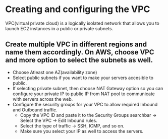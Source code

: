 # Creating and configuring the VPC
VPC(virtual private cloud) is a logically isolated network that allows you to launch EC2 instances in a public or private subnets.


## Create multiple VPC in different regions and name them accordingly. On AWS, choose VPC and more option to select the subnets as well.
- Choose Atleast one AZ(availability zone)
- Select public subnets if you want to make your servers accesible to public.
- If selecting private subnet, then choose NAT Gateway option so you can configure your private IP to public IP from NAT pool to communicate with servers across the web.
- Configure the security groups for your VPC to allow required Inbound and Outbound traffic.
  - Copy the VPC ID and paste it to the Security Groups searchbar -> Select the VPC -> Edit Inbound rules.
  - Select the type of traffic -> SSH, ICMP, and so on.
  - Make sure you select your IP as well to access the servers.

